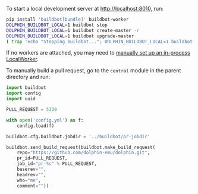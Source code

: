 To start a local development server at [http://localhost:8010](http://localhost:8010), run:

```bash
pip install 'buildbot[bundle]' buildbot-worker
DOLPHIN_BUILDBOT_LOCAL=1 buildbot stop
DOLPHIN_BUILDBOT_LOCAL=1 buildbot create-master -r
DOLPHIN_BUILDBOT_LOCAL=1 buildbot upgrade-master
( trap 'echo "Stopping buildbot..."; DOLPHIN_BUILDBOT_LOCAL=1 buildbot stop' INT && DOLPHIN_BUILDBOT_LOCAL=1 buildbot start && tail -f twistd.log )
```

If no workers are attached, you may need to [manually set up an in-process LocalWorker](http://docs.buildbot.net/latest/manual/cfg-workers.html#local-workers).

To manually build a pull request, go to the `central` module in the parent directory and run:

```python
import buildbot
import config
import uuid

PULL_REQUEST = 5320

with open('config.yml') as f:
    config.load(f)

buildbot.cfg.buildbot.jobdir = '../buildbot/pr-jobdir'

buildbot.send_build_request(buildbot.make_build_request(
    repo="https://github.com/dolphin-emu/dolphin.git",
    pr_id=PULL_REQUEST,
    job_id="pr-%s" % PULL_REQUEST,
    baserev="",
    headrev="",
    who="me",
    comment=""))
```
